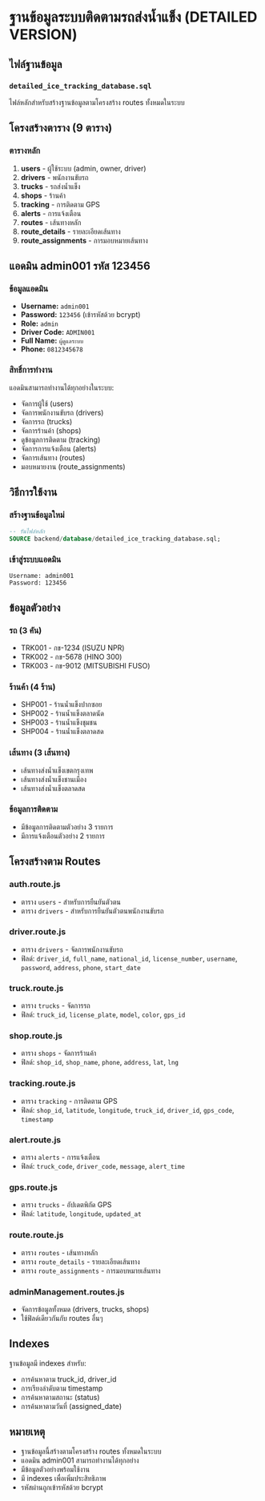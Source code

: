 # ฐานข้อมูลระบบติดตามรถส่งน้ำแข็ง (DETAILED VERSION)

## ไฟล์ฐานข้อมูล

### `detailed_ice_tracking_database.sql`
ไฟล์หลักสำหรับสร้างฐานข้อมูลตามโครงสร้าง routes ทั้งหมดในระบบ

## โครงสร้างตาราง (9 ตาราง)

### ตารางหลัก
1. **users** - ผู้ใช้ระบบ (admin, owner, driver)
2. **drivers** - พนักงานขับรถ
3. **trucks** - รถส่งน้ำแข็ง
4. **shops** - ร้านค้า
5. **tracking** - การติดตาม GPS
6. **alerts** - การแจ้งเตือน
7. **routes** - เส้นทางหลัก
8. **route_details** - รายละเอียดเส้นทาง
9. **route_assignments** - การมอบหมายเส้นทาง

## แอดมิน admin001 รหัส 123456

### ข้อมูลแอดมิน
- **Username:** `admin001`
- **Password:** `123456` (เข้ารหัสด้วย bcrypt)
- **Role:** `admin`
- **Driver Code:** `ADMIN001`
- **Full Name:** `ผู้ดูแลระบบ`
- **Phone:** `0812345678`

### สิทธิ์การทำงาน
แอดมินสามารถทำงานได้ทุกอย่างในระบบ:
- จัดการผู้ใช้ (users)
- จัดการพนักงานขับรถ (drivers)
- จัดการรถ (trucks)
- จัดการร้านค้า (shops)
- ดูข้อมูลการติดตาม (tracking)
- จัดการการแจ้งเตือน (alerts)
- จัดการเส้นทาง (routes)
- มอบหมายงาน (route_assignments)

## วิธีการใช้งาน

### สร้างฐานข้อมูลใหม่
```sql
-- รันไฟล์หลัก
SOURCE backend/database/detailed_ice_tracking_database.sql;
```

### เข้าสู่ระบบแอดมิน
```
Username: admin001
Password: 123456
```

## ข้อมูลตัวอย่าง

### รถ (3 คัน)
- TRK001 - กข-1234 (ISUZU NPR)
- TRK002 - กข-5678 (HINO 300)
- TRK003 - กข-9012 (MITSUBISHI FUSO)

### ร้านค้า (4 ร้าน)
- SHP001 - ร้านน้ำแข็งปากซอย
- SHP002 - ร้านน้ำแข็งตลาดนัด
- SHP003 - ร้านน้ำแข็งชุมชน
- SHP004 - ร้านน้ำแข็งตลาดสด

### เส้นทาง (3 เส้นทาง)
- เส้นทางส่งน้ำแข็งเขตกรุงเทพ
- เส้นทางส่งน้ำแข็งชานเมือง
- เส้นทางส่งน้ำแข็งตลาดสด

### ข้อมูลการติดตาม
- มีข้อมูลการติดตามตัวอย่าง 3 รายการ
- มีการแจ้งเตือนตัวอย่าง 2 รายการ

## โครงสร้างตาม Routes

### auth.route.js
- ตาราง `users` - สำหรับการยืนยันตัวตน
- ตาราง `drivers` - สำหรับการยืนยันตัวตนพนักงานขับรถ

### driver.route.js
- ตาราง `drivers` - จัดการพนักงานขับรถ
- ฟิลด์: `driver_id`, `full_name`, `national_id`, `license_number`, `username`, `password`, `address`, `phone`, `start_date`

### truck.route.js
- ตาราง `trucks` - จัดการรถ
- ฟิลด์: `truck_id`, `license_plate`, `model`, `color`, `gps_id`

### shop.route.js
- ตาราง `shops` - จัดการร้านค้า
- ฟิลด์: `shop_id`, `shop_name`, `phone`, `address`, `lat`, `lng`

### tracking.route.js
- ตาราง `tracking` - การติดตาม GPS
- ฟิลด์: `shop_id`, `latitude`, `longitude`, `truck_id`, `driver_id`, `gps_code`, `timestamp`

### alert.route.js
- ตาราง `alerts` - การแจ้งเตือน
- ฟิลด์: `truck_code`, `driver_code`, `message`, `alert_time`

### gps.route.js
- ตาราง `trucks` - อัปเดตพิกัด GPS
- ฟิลด์: `latitude`, `longitude`, `updated_at`

### route.route.js
- ตาราง `routes` - เส้นทางหลัก
- ตาราง `route_details` - รายละเอียดเส้นทาง
- ตาราง `route_assignments` - การมอบหมายเส้นทาง

### adminManagement.routes.js
- จัดการข้อมูลทั้งหมด (drivers, trucks, shops)
- ใช้ฟิลด์เดียวกันกับ routes อื่นๆ

## Indexes

ฐานข้อมูลมี indexes สำหรับ:
- การค้นหาตาม truck_id, driver_id
- การเรียงลำดับตาม timestamp
- การค้นหาตามสถานะ (status)
- การค้นหาตามวันที่ (assigned_date)

## หมายเหตุ

- ฐานข้อมูลนี้สร้างตามโครงสร้าง routes ทั้งหมดในระบบ
- แอดมิน admin001 สามารถทำงานได้ทุกอย่าง
- มีข้อมูลตัวอย่างพร้อมใช้งาน
- มี indexes เพื่อเพิ่มประสิทธิภาพ
- รหัสผ่านถูกเข้ารหัสด้วย bcrypt
